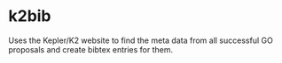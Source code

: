 # k2bib

Uses the Kepler/K2 website to find the meta data from all successful GO proposals and create bibtex entries for them.
